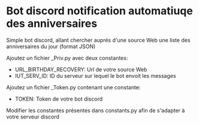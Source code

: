 # Bot discord notification automatiuqe des anniversaires

Simple bot discord, allant chercher auprés d'une source Web une liste des anniversaires du jour (format JSON)

Ajoutez un fichier _Priv.py avec deux constantes:
  - URL_BIRTHDAY_RECOVERY: Url de votre source Web
  - IUT_SERV_ID: ID du serveur sur lequel le bot envoit les messages

Ajoutez un fichier _Token.py contenant une constante:
  - TOKEN: Token de votre bot discord

Modifier les constantes présentes dans constants.py afin de s'adapter à votre serveur discord
